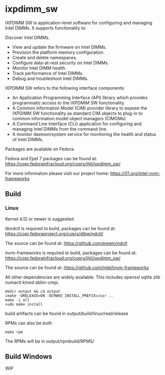# ixpdimm_sw

IXPDIMM SW is application-level software for configuring and managing Intel DIMMs.
It supports functionality to:

Discover Intel DIMMs.
* View and update the firmware on Intel DIMMs.
* Provision the platform memory configuration.
* Create and delete namespaces.
* Configure data-at-rest security on Intel DIMMs.
* Monitor Intel DIMM health.
* Track performance of Intel DIMMs.
* Debug and troubleshoot Intel DIMMs.

IXPDIMM SW refers to the following interface components:

* An Application Programming Interface (API) library which provides programmatic access to the IXPDMIM SW functionality.
* A Common Information Model (CIM) provider library to expose the IXPDIMM SW functionality as standard CIM objects to plug-in to common information model object managers (CIMOMs).
* A Command Line Interface (CLI)  application for configuring and managing Intel DIMMs from the command line.
* A monitor daemon/system service for monitoring the health and status of Intel DIMMs.

Packages are available on Fedora.

Fedora and Epel 7 packages can be found at: https://copr.fedorainfracloud.org/coprs/jhli/ixpdimm_sw/

For more information please visit our project home: https://01.org/intel-nvm-frameworks


## Build

### Linux

Kernel 4.12 or newer is suggested

libndctl is required to build, packages can be found at: https://copr.fedoraproject.org/coprs/djbw/ndctl/

The source can be found at: https://github.com/pmem/ndctl

invm-frameworks is required to build, packages can be found at: https://copr.fedorainfracloud.org/coprs/jhli/ixpdimm_sw/

The source can be found at: https://github.com/intel/invm-frameworks

All other dependencies are widely available.
This includes openssl sqlite zlib numactl kmod sblim-cmpi.

```
mkdir output && cd output
cmake -DRELEASE=ON -DCMAKE_INSTALL_PREFIX=/usr ..
make -j all
sudo make install
```
build artifacts can be found in output/build/linux/real/release

RPMs can also be built:
```
make rpm
```
The RPMs will be in output/rpmbuild/RPMS/

## Build Windows

WIP
